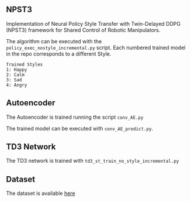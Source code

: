 ## NPST3

Implementation of Neural Policy Style Transfer with Twin-Delayed DDPG (NPST3) framework for Shared Control of Robotic Manipulators.

The algorithm can be executed with the `policy_exec_nostyle_incremental.py` script. Each numbered trained model in the repo corresponds to a different Style.

	Trained Styles
	1: Happy
	2: Calm
	3: Sad
	4: Angry



## Autoencoder

The Autoencoder is trained running the script `conv_AE.py` 

The trained model can be executed with `conv_AE_predict.py`.

## TD3 Network

The TD3 network is trained with `td3_st_train_no_style_incremental.py`

## Dataset
The dataset is available [here](https://zenodo.org/record/5718543#.YZu-57so9uQ)





